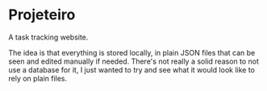 # Projeteiro

A task tracking website.

The idea is that everything is stored locally, in plain JSON files that can be seen and edited
manually if needed. There's not really a solid reason to not use a database for it, I just wanted
to try and see what it would look like to rely on plain files.